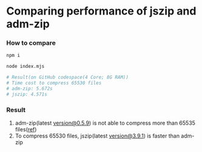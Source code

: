 # Comparing performance of jszip and adm-zip

### How to compare

```bash
npm i

node index.mjs

# Result(on GitHub codespace(4 Core; 8G RAM))
# Time cost to compress 65530 files
# adm-zip: 5.672s
# jszip: 4.571s
```

### Result

1. adm-zip(latest version@0.5.9) is not able to compress more than 65535 files([ref](https://github.com/cthackers/adm-zip/issues/320))
2. To compress 65530 files, jszip(latest version@3.9.1) is faster than adm-zip

